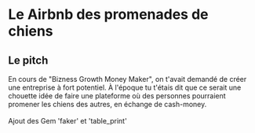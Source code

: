 <h1> Le Airbnb des promenades de chiens </h1>

<h2> Le pitch </h2>
En cours de "Bizness Growth Money Maker", on t'avait demandé de créer une entreprise à fort potentiel. À l'époque tu t'étais dit que ce serait une chouette idée de faire une plateforme où des personnes pourraient promener les chiens des autres, en échange de cash-money. <br>
<br>
Ajout des Gem 'faker' et 'table_print'
